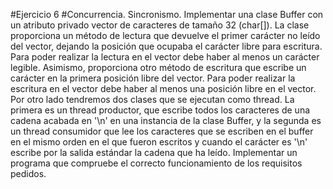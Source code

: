 #Ejercicio 6
#Concurrencia. Sincronismo.
Implementar una clase Buffer con un atributo privado vector de caracteres de tamaño 32 (char[]).
La clase proporciona un método de lectura que devuelve el primer carácter no leído del vector,
dejando la posición que ocupaba el carácter libre para escritura. Para poder realizar la lectura en el
vector debe haber al menos un carácter legible. Asimismo, proporciona otro método de escritura que
escribe un carácter en la primera posición libre del vector. Para poder realizar la escritura en el
vector debe haber al menos una posición libre en el vector.
Por otro lado tendremos dos clases que se ejecutan como thread. La primera es un thread productor,
que escribe todos los caracteres de una cadena acabada en '\n' en una instancia de la clase Buffer, y
la segunda es un thread consumidor que lee los caracteres que se escriben en el buffer en el mismo
orden en el que fueron escritos y cuando el carácter es '\n' escribe por la salida estándar la cadena
que ha leído.
Implementar un programa que compruebe el correcto funcionamiento de los requisitos pedidos.